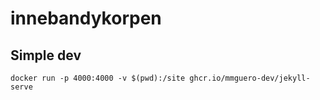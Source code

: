 # innebandykorpen

## Simple dev
`
docker run -p 4000:4000 -v $(pwd):/site ghcr.io/mmguero-dev/jekyll-serve
`
